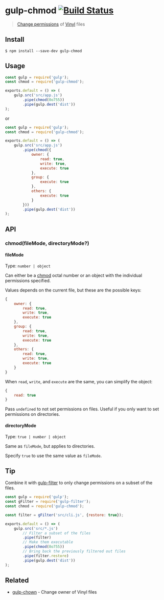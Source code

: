 # gulp-chmod [![Build Status](https://travis-ci.com/sindresorhus/gulp-chmod.svg?branch=master)](https://travis-ci.com/sindresorhus/gulp-chmod)

> [Change permissions](https://en.wikipedia.org/wiki/Chmod) of [Vinyl](https://github.com/gulpjs/vinyl) files

## Install

```
$ npm install --save-dev gulp-chmod
```

## Usage

```js
const gulp = require('gulp');
const chmod = require('gulp-chmod');

exports.default = () => (
	gulp.src('src/app.js')
		.pipe(chmod(0o755))
		.pipe(gulp.dest('dist'))
);
```

or

```js
const gulp = require('gulp');
const chmod = require('gulp-chmod');

exports.default = () => (
	gulp.src('src/app.js')
		.pipe(chmod({
			owner: {
				read: true,
				write: true,
				execute: true
			},
			group: {
				execute: true
			},
			others: {
				execute: true
			}
		}))
		.pipe(gulp.dest('dist'))
);
```

## API

### chmod(fileMode, directoryMode?)

#### fileMode

Type: `number | object`

Can either be a [chmod](https://ss64.com/bash/chmod.html) octal number or an object with the individual permissions specified.

Values depends on the current file, but these are the possible keys:

```js
{
	owner: {
		read: true,
		write: true,
		execute: true
	},
	group: {
		read: true,
		write: true,
		execute: true
	},
	others: {
		read: true,
		write: true,
		execute: true
	}
}
```

When `read`, `write`, and `execute` are the same, you can simplify the object:

```js
{
	read: true
}
```

Pass `undefined` to not set permissions on files. Useful if you only want to set permissions on directories.

#### directoryMode

Type: `true | number | object`

Same as `fileMode`, but applies to directories.

Specify `true` to use the same value as `fileMode`.

## Tip

Combine it with [gulp-filter](https://github.com/sindresorhus/gulp-filter) to only change permissions on a subset of the files.

```js
const gulp = require('gulp');
const gFilter = require('gulp-filter');
const chmod = require('gulp-chmod');

const filter = gFilter('src/cli.js', {restore: true});

exports.default = () => (
	gulp.src('src/*.js')
		// Filter a subset of the files
		.pipe(filter)
		// Make them executable
		.pipe(chmod(0o755))
		// Bring back the previously filtered out files
		.pipe(filter.restore)
		.pipe(gulp.dest('dist'))
);
```

## Related

- [gulp-chown](https://github.com/sindresorhus/gulp-chown) - Change owner of Vinyl files
